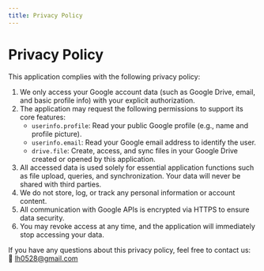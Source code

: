 ```yaml
---
title: Privacy Policy
---
```


# Privacy Policy

This application complies with the following privacy policy:

1. We only access your Google account data (such as Google Drive, email, and basic profile info) with your explicit authorization.
2. The application may request the following permissions to support its core features:
   - `userinfo.profile`: Read your public Google profile (e.g., name and profile picture).
   - `userinfo.email`: Read your Google email address to identify the user.
   - `drive.file`: Create, access, and sync files in your Google Drive created or opened by this application.
3. All accessed data is used solely for essential application functions such as file upload, queries, and synchronization. Your data will never be shared with third parties.
4. We do not store, log, or track any personal information or account content.
5. All communication with Google APIs is encrypted via HTTPS to ensure data security.
6. You may revoke access at any time, and the application will immediately stop accessing your data.

If you have any questions about this privacy policy, feel free to contact us:  
📧 lh0528@gmail.com